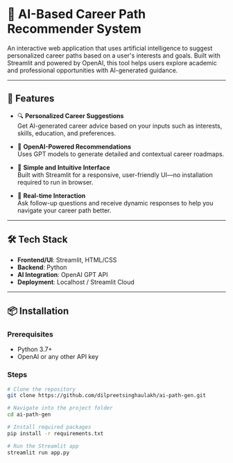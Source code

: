# 🧭 AI-Based Career Path Recommender System

An interactive web application that uses artificial intelligence to suggest personalized career paths based on a user's interests and goals. Built with Streamlit and powered by OpenAI, this tool helps users explore academic and professional opportunities with AI-generated guidance.

---

## 🚀 Features

- 🔍 **Personalized Career Suggestions**  
  Get AI-generated career advice based on your inputs such as interests, skills, education, and preferences.

- 🧠 **OpenAI-Powered Recommendations**  
  Uses GPT models to generate detailed and contextual career roadmaps.

- 🎯 **Simple and Intuitive Interface**  
  Built with Streamlit for a responsive, user-friendly UI—no installation required to run in browser.

- 💬 **Real-time Interaction**  
  Ask follow-up questions and receive dynamic responses to help you navigate your career path better.

---

## 🛠️ Tech Stack

- **Frontend/UI**: Streamlit, HTML/CSS  
- **Backend**: Python  
- **AI Integration**: OpenAI GPT API  
- **Deployment**: Localhost / Streamlit Cloud

---

## 📦 Installation

### Prerequisites

- Python 3.7+
- OpenAI or any other API key

### Steps

```bash
# Clone the repository
git clone https://github.com/dilpreetsinghaulakh/ai-path-gen.git

# Navigate into the project folder
cd ai-path-gen

# Install required packages
pip install -r requirements.txt

# Run the Streamlit app
streamlit run app.py
